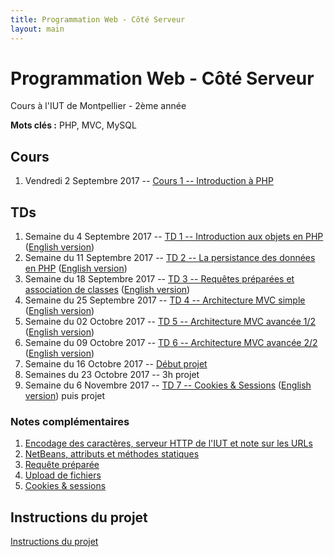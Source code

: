 ```yaml
---
title: Programmation Web - Côté Serveur
layout: main
---
```


# Programmation Web - Côté Serveur
Cours à l'IUT de Montpellier - 2ème année

**Mots clés :** PHP, MVC, MySQL

## Cours

1. Vendredi 2 Septembre 2017 -- [Cours 1 -- Introduction à PHP](classes/class1.html)

## TDs

1. Semaine du 4 Septembre 2017 -- [TD 1 -- Introduction aux objets en PHP](tutorials/tutorial1.html) ([English version](tutorials/tutorial1-en.html))
1. Semaine du 11 Septembre 2017 -- [TD 2 -- La persistance des données en PHP](tutorials/tutorial2.html) ([English version](tutorials/tutorial2-en.html))
1. Semaine du 18 Septembre 2017 -- [TD 3 -- Requêtes préparées et association de classes](tutorials/tutorial3.html) ([English version](tutorials/tutorial3-en.html))
1. Semaine du 25 Septembre 2017 --  [TD 4 -- Architecture MVC simple](tutorials/tutorial4.html) ([English version](tutorials/tutorial4-en.html))
1. Semaine du 02 Octobre 2017 --  [TD 5 -- Architecture MVC avancée 1/2](tutorials/tutorial5.html) ([English version](tutorials/tutorial5-en.html))
1. Semaine du 09 Octobre 2017 --  [TD 6 -- Architecture MVC avancée 2/2](tutorials/tutorial6.html) ([English version](tutorials/tutorial6-en.html))
1. Semaine du 16 Octobre 2017 -- [Début projet](projet.html)
1. Semaines du 23 Octobre 2017 -- 3h projet
1. Semaine du 6 Novembre 2017 --
   [TD 7 -- Cookies & Sessions](tutorials/tutorial7.html) ([English version](tutorials/tutorial7-en.html)) puis projet
<!-- 1. Semaine du 13 Novembre 2017 -- -->
<!--    [TD 8 -- Authentification & Validation par email](tutorials/tutorial8.html) -->
<!--    puis projet -->
<!-- 1. Semaine du 20 Novembre 2017 --  3h projet -->
<!-- 1. Semaine du 27 Novembre 2017 -- 3h projet -->
<!-- 1. Semaine du 4 Décembre 2017 -- 3h projet -->
<!-- 1. Semaine du 11 Décembre 2017 -- soutenances du projet -->

### Notes complémentaires

1. [Encodage des caractères, serveur HTTP de l'IUT et note sur les URLs]({{site.baseurl}}/assets/tut1-complement.html)
2. [NetBeans, attributs et méthodes statiques]({{site.baseurl}}/assets/tut2-complement.html)
3. [Requête préparée]({{site.baseurl}}/assets/tut3-complement.html)
4. [Upload de fichiers]({{site.baseurl}}/assets/tut4-complement.html)
5. [Cookies & sessions]({{site.baseurl}}/assets/tut7-complement.html)


## Instructions du projet

[Instructions du projet](projet.html)


<!-- ## Chat -->

<!-- Le chat -->
<!-- [gitter.im/romainlebreton/ProgWeb-CoteServeur ![Join the chat at https://gitter.im/romainlebreton/ProgWeb-CoteServeur](https://badges.gitter.im/romainlebreton/ProgWeb-CoteServeur.svg)](https://gitter.im/romainlebreton/ProgWeb-CoteServeur) -->
<!-- vous permet de discuter au sujet de ce cours à tout moment (nécessite un compte GitHub ou Twitter). -->
